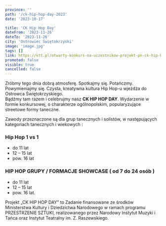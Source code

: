 ```yaml
---
province: ''
path: '/ck-hip-hop-day-2023'
date: '2023-10-17'

title: 'CK Hip Hop Day'
dateFrom: '2023-11-26'
dateTo: '2023-11-26'
city: 'Ostrowiec Świętokrzyski'
image: 'image.jpg'
tags: []
link: https://ktt.pl/otwarty-konkurs-na-uczestnikow-projekt-pn-ck-hip-hop-day-przestrzenie-sztuki-taniec-2023/
promoted: false
visible: true
cancelled: false
---
```

Zróbmy tego dnia dobrą atmosferę. Spotkajmy się. Potańczmy. Powymieniajmy się. Czysta, kreatywna kultura Hip Hop-u wjeżdża do Ostrowca Świętokrzyskiego. \
Bądźmy tam razem i celebrujmy nasz **CK HIP HOP DAY**. Wydarzenie w formie konkursowej, o charakterze ogólnopolskim, popularyzujące streetowe formy taneczne.

Zawody przeznaczone są dla grup tanecznych i solistów, w następujących kategoriach tanecznych i wiekowych :

### Hip Hop 1 vs 1
- do 11 lat
- 12 – 15 lat
- pow. 16 lat

### HIP HOP GRUPY / FORMACJE SHOWCASE ( od 7 do 24 osób )
- do 11 lat
- 12 – 15 lat
- pow. 16 lat.

Projekt „CK HIP HOP DAY” to Zadanie finansowane ze środków Ministerstwa Kultury i Dziedzictwa Narodowego w ramach programu PRZESTRZENIE SZTUKI, realizowanego przez Narodowy Instytut Muzyki i Tańca oraz Instytut Teatralny im. Z. Raszewskiego.

